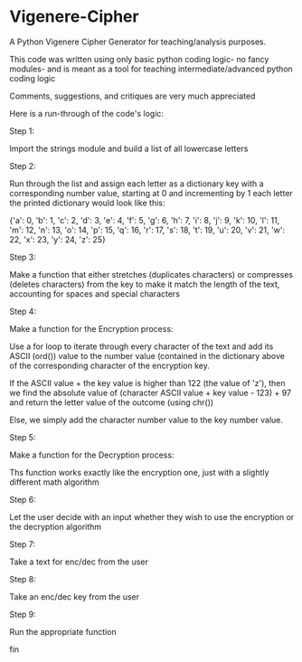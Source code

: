 # Vigenere-Cipher
A Python Vigenere Cipher Generator for teaching/analysis purposes. 

This code was written using only basic python coding logic- no fancy modules- and is meant as a tool for teaching intermediate/advanced python coding logic

Comments, suggestions, and critiques are very much appreciated

Here is a run-through of the code's logic:

Step 1:

Import the strings module and build a list of all lowercase letters

Step 2:

Run through the list and assign each letter as a dictionary key with a corresponding number value, starting at 0 and incrementing by 1 each letter
the printed dictionary would look like this:

{'a': 0, 'b': 1, 'c': 2, 'd': 3, 'e': 4, 'f': 5, 'g': 6, 'h': 7, 'i': 8, 'j': 9, 'k': 10, 'l': 11, 'm': 12, 'n': 13, 'o': 14, 'p': 15, 'q': 16, 'r': 17,
's': 18, 't': 19, 'u': 20, 'v': 21, 'w': 22, 'x': 23, 'y': 24, 'z': 25}

Step 3:

Make a function that either stretches (duplicates characters) or compresses (deletes characters) from the key to make it match the length of the text,
accounting for spaces and special characters

Step 4:

Make a function for the Encryption process:

Use a for loop to iterate through every character of the text and add its ASCII (ord()) value to the number value (contained in the dictionary above of 
the corresponding character of the encryption key. 

If the ASCII value + the key value is higher than 122 (the value of 'z'), then we find the absolute value
of (character ASCII value + key value - 123) + 97 and return the letter value of the outcome (using chr())

Else, we simply add the character number value to the key number value.

Step 5:

Make a function for the Decryption process:

Ths function works exactly like the encryption one, just with a slightly different math algorithm

Step 6:

Let the user decide with an input whether they wish to use the encryption or the decryption algorithm

Step 7:

Take a text for enc/dec from the user

Step 8:

Take an enc/dec key from the user

Step 9:

Run the appropriate function

fin
